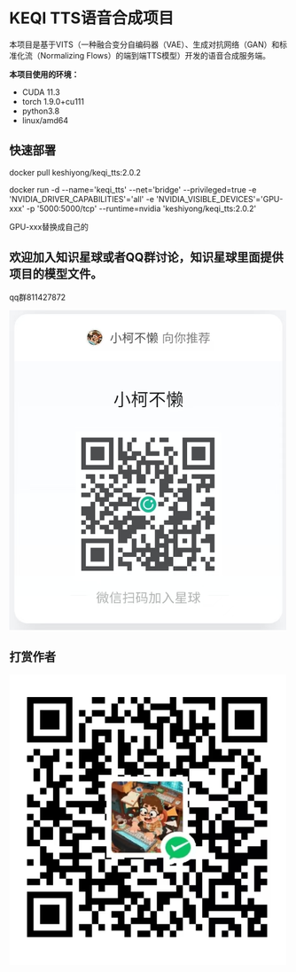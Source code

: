# KEQI TTS语音合成项目

本项目是基于VITS（一种融合变分自编码器（VAE）、生成对抗网络（GAN）和标准化流（Normalizing Flows）的端到端TTS模型）开发的语音合成服务端。

**本项目使用的环境：**

 - CUDA 11.3
 - torch 1.9.0+cu111
 - python3.8
 - linux/amd64

## 快速部署

docker pull keshiyong/keqi_tts:2.0.2

docker run -d --name='keqi_tts' --net='bridge' --privileged=true -e 'NVIDIA_DRIVER_CAPABILITIES'='all' -e 'NVIDIA_VISIBLE_DEVICES'='GPU-xxx' -p '5000:5000/tcp' --runtime=nvidia 'keshiyong/keqi_tts:2.0.2'

GPU-xxx替换成自己的

## 欢迎加入知识星球或者QQ群讨论，知识星球里面提供项目的模型文件。

qq群811427872

<img src="static/xing.jpg" width="500">


## 打赏作者

<img src="static/coffee.jpg" width="500">


